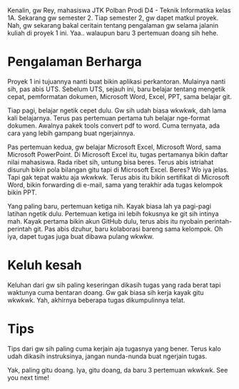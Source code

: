 Kenalin, gw Rey, mahasiswa JTK Polban Prodi D4 - Teknik Informatika kelas 1A. Sekarang gw semester 2. Tiap semester 2, gw dapet matkul proyek. Nah, gw sekarang bakal ceritain tentang pengalaman gw selama jalanin kuliah di proyek 1 ini. Yaa.. walaupun baru 3 pertemuan doang sih hehe.

# Pengalaman Berharga
Proyek 1 ini tujuannya nanti buat bikin aplikasi perkantoran. Mulainya nanti sih, pas abis UTS. Sebelum UTS, sejauh ini, baru belajar tentang mengetik cepat, pemformatan dokumen, Microsoft Word, Excel, PPT, sama belajar git.

Tiap pagi, belajar ngetik cepet dulu. Gw sih udah biasa wkwkwk, dah lama kali belajarnya. Terus pas pertemuan pertama tuh belajar nge-format dokumen. Awalnya pakek tools convert pdf to word. Cuma ternyata, ada cara yang lebih gampang buat ngerjainnya.

Pas pertemuan kedua, gw belajar Microsoft Excel, Microsoft Word, sama Microsoft PowerPoint. Di Microsoft Excel itu, tugas pertamanya bikin daftar nilai mahasiswa. Rada ribet sih, untung bisa beres. Terus abis istriahat disuruh bikin pola bilangan gitu tapi di Microsoft Excel. Beres? Wo iya jelas. Tapi gak tepat waktu aja wkwkwk. Terus abis itu bikin sertifikat di Microsoft Word, bikin forwarding di e-mail, sama yang terakhir ada tugas kelompok bikin PPT.

Yang paling baru, pertemuan ketiga nih. Kayak biasa lah ya pagi-pagi latihan ngetik dulu. Pertemuan ketiga ini lebih fokusnya ke git sih intinya mah. Kayak pertama bikin akun GitHub dulu, terus abis itu nyobain perintah-perintah git. Pas abis dzuhur, baru kolaborasi bareng sama kelompok. Oh iya, dapet tugas juga buat dibawa pulang wkwkw.

# Keluh kesah
Keluhan dari gw sih paling keseringan dikasih tugas yang rada berat tapi waktunya cuma bentaran doang. Gw gak biasa sih kerja kayak gitu wkwkwk. Yah, akhirnya beberapa tugas dikumpulinnya telat.

# Tips
Tips dari gw sih paling cuma kerjain aja tugasnya yang bener. Terus kalo udah dikasih instruksinya, jangan nunda-nunda buat ngerjain tugas.

Yak, paling gitu doang. Iya, gitu doang, da baru 3 pertemuan wkwkwk. See you next time!